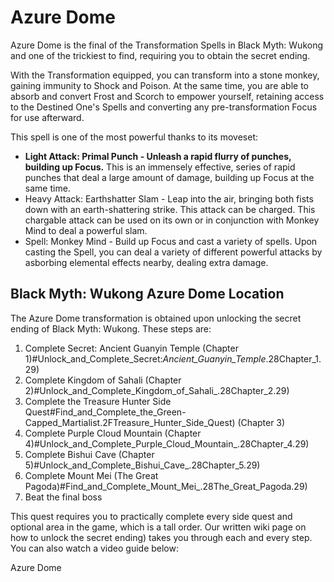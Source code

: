 # Azure Dome

Azure Dome is the final of the Transformation Spells in Black Myth: Wukong and one of the trickiest to find, requiring you to obtain the secret ending. 

With the Transformation equipped, you can transform into a stone monkey, gaining immunity to Shock and Poison. At the same time, you are able to absorb and convert Frost and Scorch to empower yourself, retaining access to the Destined One's Spells and converting any pre-transformation Focus for use afterward. 

This spell is one of the most powerful thanks to its moveset: 

  * **Light Attack: Primal Punch - Unleash a rapid flurry of punches, building up Focus.** This is an immensely effective, series of rapid punches that deal a large amount of damage, building up Focus at the same time. 
  * Heavy Attack: Earthshatter Slam - Leap into the air, bringing both fists down with an earth-shattering strike. This attack can be charged. This chargable attack can be used on its own or in conjunction with Monkey Mind to deal a powerful slam. 
  * Spell: Monkey Mind - Build up Focus and cast a variety of spells. Upon casting the Spell, you can deal a variety of different powerful attacks by asborbing elemental effects nearby, dealing extra damage.

## Black Myth: Wukong Azure Dome Location

The Azure Dome transformation is obtained upon unlocking the secret ending of Black Myth: Wukong. These steps are: 

  1. Complete Secret: Ancient Guanyin Temple (Chapter 1)#Unlock_and_Complete_Secret:_Ancient_Guanyin_Temple_.28Chapter_1.29)
  2. Complete Kingdom of Sahali (Chapter 2)#Unlock_and_Complete_Kingdom_of_Sahali_.28Chapter_2.29)
  3. Complete the Treasure Hunter Side Quest#Find_and_Complete_the_Green-Capped_Martialist.2FTreasure_Hunter_Side_Quest) (Chapter 3)
  4. Complete Purple Cloud Mountain (Chapter 4)#Unlock_and_Complete_Purple_Cloud_Mountain_.28Chapter_4.29)
  5. Complete Bishui Cave (Chapter 5)#Unlock_and_Complete_Bishui_Cave_.28Chapter_5.29)
  6. Complete Mount Mei (The Great Pagoda)#Find_and_Complete_Mount_Mei_.28The_Great_Pagoda.29)
  7. Beat the final boss

This quest requires you to practically complete every side quest and optional area in the game, which is a tall order. Our written wiki page on how to unlock the secret ending) takes you through each and every step. You can also watch a video guide below: 

Azure Dome